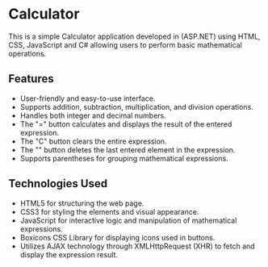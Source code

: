 # Calculator
This is a simple Calculator application developed in (ASP.NET) using HTML, CSS, JavaScript and C# allowing users to perform basic mathematical operations.

## Features

- User-friendly and easy-to-use interface.
- Supports addition, subtraction, multiplication, and division operations.
- Handles both integer and decimal numbers.
- The "=" button calculates and displays the result of the entered expression.
- The "C" button clears the entire expression.
- The "<i class='bx bx-undo'></i>" button deletes the last entered element in the expression.
- Supports parentheses for grouping mathematical expressions.

## Technologies Used

- HTML5 for structuring the web page.
- CSS3 for styling the elements and visual appearance.
- JavaScript for interactive logic and manipulation of mathematical expressions.
- Boxicons CSS Library for displaying icons used in buttons.
- Utilizes AJAX technology through XMLHttpRequest (XHR) to fetch and display the expression result.
